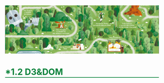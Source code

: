![PNG](/asset/img/banner1.png)

<h1 style='border-bottom:2px solid #07823A;color:#07823A;'>*1.2 D3&DOM</h1>

